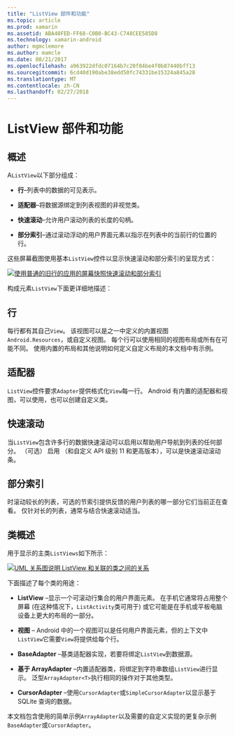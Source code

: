 ```yaml
---
title: "ListView 部件和功能"
ms.topic: article
ms.prod: xamarin
ms.assetid: ABA40FED-FF68-C0B0-BC43-C748CEE585D8
ms.technology: xamarin-android
author: mgmclemore
ms.author: mamcle
ms.date: 08/21/2017
ms.openlocfilehash: a963922dfdc07164b7c20f84be4f0b87440bff13
ms.sourcegitcommit: 6cd40d190abe38edd50fc74331be15324a845a28
ms.translationtype: MT
ms.contentlocale: zh-CN
ms.lasthandoff: 02/27/2018
---
```

# <a name="listview-parts-and-functionality"></a>ListView 部件和功能

<a name="overview" />

## <a name="overview"></a>概述

A`ListView`以下部分组成：

- **行**&ndash;列表中的数据的可见表示。

- **适配器**&ndash;将数据源绑定到列表视图的非视觉类。

- **快速滚动**&ndash;允许用户滚动列表的长度的句柄。

- **部分索引**&ndash;通过滚动浮动的用户界面元素以指示在列表中的当前行的位置的行。

这些屏幕截图使用基本`ListView`控件以显示快速滚动和部分索引的呈现方式：

[![使用普通的旧行的应用的屏幕快照快速滚动和部分索引](parts-and-functionality-images/listviewparts.png)](parts-and-functionality-images/listviewparts.png)

构成元素`ListView`下面更详细地描述：

<a name="Rows" />

## <a name="rows"></a>行

每行都有其自己`View`。 该视图可以是之一中定义的内置视图`Android.Resources`，或自定义视图。 每个行可以使用相同的视图布局或所有在可能不同。 使用内置的布局和其他说明如何定义自定义布局的本文档中有示例。

<a name="Adapter" />

## <a name="adapter"></a>适配器

`ListView`控件要求`Adapter`提供格式化`View`每一行。 Android 有内置的适配器和视图，可以使用，也可以创建自定义类。

<a name="Fast_Scrolling" />

## <a name="fast-scrolling"></a>快速滚动

当`ListView`包含许多行的数据快速滚动可以启用以帮助用户导航到列表的任何部分。 （可选） 启用 （和自定义 API 级别 11 和更高版本），可以是快速滚动滚动条。

<a name="Section_Index" />

## <a name="section-index"></a>部分索引

时滚动较长的列表，可选的节索引提供反馈的用户列表的哪一部分它们当前正在查看。 仅针对长的列表，通常与结合快速滚动适当。

<a name="Classes_Overview" />

## <a name="classes-overview"></a>类概述

用于显示的主类`ListViews`如下所示：

[![UML 关系图说明 ListView 和关联的类之间的关系](parts-and-functionality-images/image2.png)](parts-and-functionality-images/image2.png)

下面描述了每个类的用途：

- **ListView** &ndash;显示一个可滚动行集合的用户界面元素。 在手机它通常将占用整个屏幕 (在这种情况下，`ListActivity`类可用于) 或它可能是在手机或平板电脑设备上更大的布局的一部分。

- **视图** &ndash; Android 中的一个视图可以是任何用户界面元素，但的上下文中`ListView`它需要`View`将提供给每个行。

- **BaseAdapter** &ndash;基类适配器实现，若要将绑定`ListView`到数据源。

- **基于 ArrayAdapter** &ndash;内置适配器类，将绑定到字符串数组`ListView`进行显示。 泛型`ArrayAdapter<T>`执行相同的操作对于其他类型。

- **CursorAdapter** &ndash;使用`CursorAdapter`或`SimpleCursorAdapter`以显示基于 SQLite 查询的数据。

本文档包含使用的简单示例`ArrayAdapter`以及需要的自定义实现的更复杂示例`BaseAdapter`或`CursorAdapter`。

